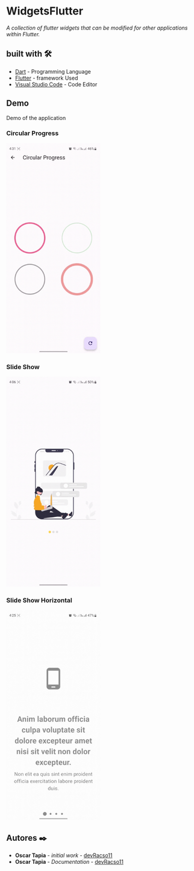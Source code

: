 # WidgetsFlutter
_A collection of flutter widgets that can be modified for other applications within Flutter._

## built with 🛠️

* [Dart](https://dart.dev/) - Programming Language
* [Flutter](https://flutter.dev/) - framework Used
* [Visual Studio Code](https://code.visualstudio.com/) - Code Editor

## Demo
Demo of the application
### Circular Progress
<img src='demo_gif/circularprogress.gif' width='250'>

### Slide Show
<img src='demo_gif/slideshow.gif' width='250'>

### Slide Show Horizontal
<img src='demo_gif/slideshowhori.gif' width='250'>

## Autores ✒️

* **Oscar Tapia** - *initial work* - [devRacso11](https://github.com/devRacso11)
* **Oscar Tapia** - *Documentation* - [devRacso11](https://github.com/devRacso11)
